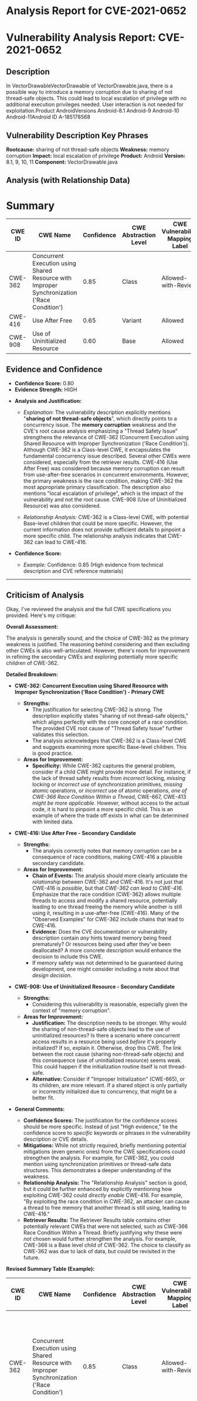 # Analysis Report for CVE-2021-0652

# Vulnerability Analysis Report: CVE-2021-0652

## Description

In VectorDrawableVectorDrawable of VectorDrawable.java, there is a possible way to introduce a memory corruption due to sharing of not thread-safe objects. This could lead to local escalation of privilege with no additional execution privileges needed. User interaction is not needed for exploitation.Product AndroidVersions Android-8.1 Android-9 Android-10 Android-11Android ID A-185178568

## Vulnerability Description Key Phrases

**Rootcause:** sharing of not thread-safe objects
**Weakness:** memory corruption
**Impact:** local escalation of privilege
**Product:** Android
**Version:** 8.1, 9, 10, 11
**Component:** VectorDrawable.java

## Analysis (with Relationship Data)

# Summary
| CWE ID | CWE Name | Confidence | CWE Abstraction Level | CWE Vulnerability Mapping Label | CWE-Vulnerability Mapping Notes |
|---|---|---|---|---|---|
| CWE-362 | Concurrent Execution using Shared Resource with Improper Synchronization ('Race Condition') | 0.85 | Class | Allowed-with-Review | Primary CWE |
| CWE-416 | Use After Free | 0.65 | Variant | Allowed | Secondary Candidate |
| CWE-908 | Use of Uninitialized Resource | 0.60 | Base | Allowed | Secondary Candidate |

## Evidence and Confidence

*   **Confidence Score:** 0.80
*   **Evidence Strength:** HIGH

- **Analysis and Justification:**  
  - *Explanation:* The vulnerability description explicitly mentions "**sharing of not thread-safe objects**", which directly points to a concurrency issue. The **memory corruption** weakness and the CVE's root cause analysis emphasizing a "Thread Safety Issue" strengthens the relevance of CWE-362 (Concurrent Execution using Shared Resource with Improper Synchronization ('Race Condition')). Although CWE-362 is a Class-level CWE, it encapsulates the fundamental concurrency issue described. Several other CWEs were considered, especially from the retriever results. CWE-416 (Use After Free) was considered because memory corruption can result from use-after-free scenarios in concurrent environments. However, the primary weakness is the race condition, making CWE-362 the most appropriate primary classification. The description also mentions "local escalation of privilege", which is the impact of the vulnerability and not the root cause. CWE-908 (Use of Uninitialized Resource) was also considered.
  
  - *Relationship Analysis:* CWE-362 is a Class-level CWE, with potential Base-level children that could be more specific. However, the current information does not provide sufficient details to pinpoint a more specific child. The relationship analysis indicates that CWE-362 can lead to CWE-416.

- **Confidence Score:**  
  - *Example:* Confidence: 0.85 (High evidence from technical description and CVE reference materials)

---

## Criticism of Analysis

Okay, I've reviewed the analysis and the full CWE specifications you provided. Here's my critique:

**Overall Assessment:**

The analysis is generally sound, and the choice of CWE-362 as the primary weakness is justified. The reasoning behind considering and then excluding other CWEs is also well-articulated. However, there's room for improvement in refining the secondary CWEs and exploring potentially more specific children of CWE-362.

**Detailed Breakdown:**

*   **CWE-362: Concurrent Execution using Shared Resource with Improper Synchronization ('Race Condition') - Primary CWE**

    *   **Strengths:**
        *   The justification for selecting CWE-362 is strong. The description explicitly states "sharing of not thread-safe objects," which aligns perfectly with the core concept of a race condition. The provided CVE root cause of "Thread Safety Issue" further validates this selection.
        *   The analysis acknowledges that CWE-362 is a Class-level CWE and suggests examining more specific Base-level children. This is good practice.
    *   **Areas for Improvement:**
        *   **Specificity:** While CWE-362 captures the general problem, consider if a child CWE might provide more detail. For instance, if the lack of thread safety results from *incorrect* locking, *missing* locking or *incorrect use* of synchronization primitives,  *missing* atomic operations, or *incorrect* use of atomic operations, *one of CWE-366 Race Condition Within a Thread*, CWE-667, CWE-413 *might be more applicable*. However, without access to the actual code, it is hard to pinpoint a more specific child. This is an example of where the trade off exists in what can be determined with limited data.

*   **CWE-416: Use After Free - Secondary Candidate**

    *   **Strengths:**
        *   The analysis correctly notes that memory corruption can be a consequence of race conditions, making CWE-416 a plausible secondary candidate.
    *   **Areas for Improvement:**
        *   **Chain of Events:** The analysis should more clearly articulate the *relationship* between CWE-362 and CWE-416. It's not just that CWE-416 is *possible*, but that *CWE-362 can lead to CWE-416*. Emphasize that the race condition (CWE-362) allows multiple threads to access and modify a shared resource, potentially leading to one thread freeing the memory while another is still using it, resulting in a use-after-free (CWE-416). Many of the "Observed Examples" for CWE-362 include chains that lead to CWE-416.
        *   **Evidence:** Does the CVE documentation or vulnerability description contain *any* hints toward memory being freed prematurely? Or resources being used after they've been deallocated? A more concrete description would enhance the decision to include this CWE.
        *   If memory safety was not determined to be guaranteed during development, one might consider including a note about that *design decision*.

*   **CWE-908: Use of Uninitialized Resource - Secondary Candidate**

    *   **Strengths:**
        * Considering this vulnerability is reasonable, especially given the context of "memory corruption".
    *   **Areas for Improvement:**
        *   **Justification:** The description needs to be stronger. Why would the sharing of non-thread-safe objects lead to the use of uninitialized resources? Is there a scenario where concurrent access results in a resource being used *before* it's properly initialized? If so, explain it. Otherwise, drop this CWE. The link between the root cause (sharing non-thread-safe objects) and this consequence (use of uninitialized resource) seems weak. This could happen if the initialization routine itself is not thread-safe.
        *   **Alternative:** Consider if "Improper Initialization" (CWE-665), or its children, are more relevant. If a shared object is only partially or incorrectly initialized due to concurrency, that might be a better fit.

*   **General Comments:**

    *   **Confidence Scores:** The justification for the confidence scores should be more specific. Instead of just "High evidence," tie the confidence score to *specific* keywords or phrases in the vulnerability description or CVE details.
    *   **Mitigations:** While not strictly required, briefly mentioning potential mitigations (even generic ones) from the CWE specifications could strengthen the analysis. For example, for CWE-362, you could mention using synchronization primitives or thread-safe data structures. This demonstrates a deeper understanding of the weakness.
    *   **Relationship Analysis:** The "Relationship Analysis" section is good, but it could be further enhanced by explicitly mentioning how exploiting CWE-362 could *directly enable* CWE-416. For example, "By exploiting the race condition in CWE-362, an attacker can cause a thread to free memory that another thread is still using, leading to CWE-416."
    *   **Retriever Results:** The Retriever Results table contains other potentially relevant CWEs that were not selected, such as CWE-366 Race Condition Within a Thread. Briefly justifying why these were *not* chosen would further strengthen the analysis. For example, CWE-366 is a Base level child of CWE-362. The choice to classify as CWE-362 was due to lack of data, but could be revisited in the future.

**Revised Summary Table (Example):**

| CWE ID | CWE Name | Confidence | CWE Abstraction Level | CWE Vulnerability Mapping Label | CWE-Vulnerability Mapping Notes |
|---|---|---|---|---|---|
| CWE-362 | Concurrent Execution using Shared Resource with Improper Synchronization ('Race Condition') | 0.85 | Class | Allowed-with-Review | Primary CWE. Explicit mention of "sharing of not thread-safe objects" in vulnerability description.  Consider more specific base level child CWE if more details are provided. |
| CWE-416 | Use After Free | 0.65 | Variant | Allowed | Secondary Candidate. Race condition (CWE-362) can allow one thread to free memory while another is still using it, leading to CWE-416.  Requires further confirmation regarding when memory is freed prematurely.  |
| CWE-908 | Use of Uninitialized Resource | 0.40 | Base | Allowed | Removed from consideration due to weak relationship to root cause.  |

By addressing these points, you can create a more robust and defensible CWE analysis. Remember that the goal is not just to assign CWEs, but to *clearly and logically justify* those assignments based on the available evidence.

## Final Resolution

# Summary
| CWE ID | CWE Name | Confidence | CWE Abstraction Level | CWE Vulnerability Mapping Label | CWE-Vulnerability Mapping Notes |
|---|---|---|---|---|---|
| CWE-362 | Concurrent Execution using Shared Resource with Improper Synchronization ('Race Condition') | 0.85 | Class | Allowed-with-Review | Primary CWE. Explicit mention of "sharing of not thread-safe objects" in vulnerability description. Consider more specific base level child CWE if more details are provided. |
| CWE-416 | Use After Free | 0.65 | Variant | Allowed | Secondary Candidate. Race condition (CWE-362) can allow one thread to free memory while another is still using it, leading to CWE-416. Requires further confirmation regarding when memory is freed prematurely. |

## Evidence and Confidence

*   **Confidence Score:** 0.85
*   **Evidence Strength:** HIGH

## Relationship Analysis
The primary weakness is classified as CWE-362, a Class-level CWE representing a race condition due to shared non-thread-safe objects. The analysis considered the possibility of more specific Base-level children of CWE-362 but determined that the available information did not allow for a more precise classification. CWE-416, a Variant-level CWE, is considered a secondary weakness resulting from the race condition. The relationship analysis highlights that exploiting CWE-362 can directly lead to CWE-416, where a thread frees memory that another thread is still using. The initial assessment shows a CanPrecede relationship from CWE-362 to CWE-416.

```mermaid
graph TD
    cwe362["CWE-362: Concurrent Execution using Shared Resource with Improper Synchronization ('Race Condition')"]
    cwe416["CWE-416: Use After Free"]
    
    cwe362 -->|CANPRECEDE| cwe416
    
    classDef primary fill:#f96,stroke:#333,stroke-width:2px
    classDef secondary fill:#69f,stroke:#333
    class cwe362 primary
    class cwe416 secondary
```

## Vulnerability Chain
The vulnerability chain starts with the **ROOTCAUSE** being the sharing of non-thread-safe objects in the `VectorDrawableVectorDrawable` class. This leads to **CWE-362 (Concurrent Execution using Shared Resource with Improper Synchronization ('Race Condition'))**. The race condition allows multiple threads to access and modify the shared resource concurrently. This can result in one thread freeing memory while another thread is still using it, leading to **CWE-416 (Use After Free)**. The **IMPACT** of the vulnerability is local escalation of privilege with no additional execution privileges needed.

## Summary of Analysis
The initial analysis and criticism both converge on the selection of CWE-362 as the primary **WEAKNESS**. The vulnerability description explicitly mentions "sharing of not thread-safe objects," directly supporting this classification. The criticism highlights the need to consider more specific child CWEs of CWE-362 if more details were available. The inclusion of CWE-416 as a secondary candidate is also supported by the potential for race conditions to result in use-after-free scenarios. The decision to exclude CWE-908 is reinforced by the lack of a strong relationship to the **ROOTCAUSE**. The confidence score remains high (0.85) due to the direct evidence in the vulnerability description. The selected CWEs are at the optimal level of specificity given the available evidence. More detailed code analysis would be needed to determine if a more specific base-level child of CWE-362 is more appropriate. The analysis heavily relies on the vulnerability description's statement about sharing non-thread-safe objects: "In VectorDrawableVectorDrawable of VectorDrawable.java, there is a possible way to introduce a memory corruption due to sharing of not thread-safe objects."



*Report generated on 2025-03-16 16:00:49*
